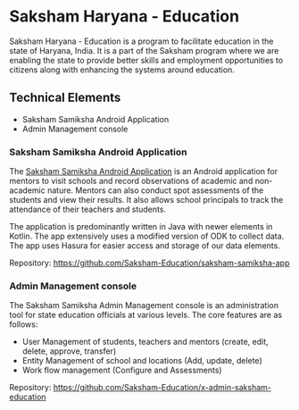 # Saksham Haryana - Education

Saksham Haryana - Education is a program to facilitate education in the state of Haryana, India. It
is a part of the Saksham program where we are enabling the state to provide better skills and
employment opportunities to citizens along with enhancing the systems around education.

## Technical Elements

* Saksham Samiksha Android Application
* Admin Management console

### Saksham Samiksha Android Application

The [Saksham Samiksha Android Application](https://play.google.com/store/apps/details?id=com.samagra.sakshamSamiksha&hl=en_IN&gl=US)
is an Android application for mentors to visit schools and record observations of academic and
non-academic nature. Mentors can also conduct spot assessments of the students and view their results. It also allows school principals to track the attendance of their teachers and
students.

The application is predominantly written in Java with newer elements in Kotlin. The app extensively
uses a modified version of ODK to collect data. The app uses Hasura for easier access and storage of
our data elements.

Repository: https://github.com/Saksham-Education/saksham-samiksha-app

### Admin Management console

The Saksham Samiksha Admin Management console is an administration tool for state education
officials at various levels. The core features are as follows:

* User Management of students, teachers and mentors (create, edit, delete, approve, transfer)
* Entity Management of school and locations (Add, update, delete)
* Work flow management (Configure and Assessments)

Repository: https://github.com/Saksham-Education/x-admin-saksham-education

